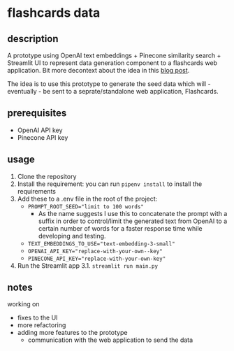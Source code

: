 # flashcards data

## description

A prototype using OpenAI text embeddings + Pinecone similarity search + Streamlit UI to represent data generation component to a flashcards web application. Bit more decontext about the idea in this [blog post](https://kamc.hashnode.dev/openai-streamlit-and-pinecone-db). 

The idea is to use this prototype to generate the seed data which will - eventually - be sent to a seprate/standalone web application, Flashcards.

## prerequisites
- OpenAI API key
- Pinecone API key

## usage

1. Clone the repository
2. Install the requirement:
    you can run `pipenv install` to install the requirements
3. Add these to a .env file in the root of the project:
    - `PROMPT_ROOT_SEED="limit to 100 words" `
        - As the name suggests I use this to concatenate the prompt with a suffix in order to control/limit the generated text from OpenAI to a certain number of words for a faster response time while developing and testing.
    - `TEXT_EMBEDDINGS_TO_USE="text-embedding-3-small"`
    - `OPENAI_API_KEY="replace-with-your-own--key"`
    - `PINECONE_API_KEY="replace-with-your-own-key"`
3. Run the Streamlit app
    3.1. `streamlit run main.py`

## notes

working on 
- fixes to the UI
- more refactoring 
- adding more features to the prototype
    - communication with the web application to send the data

